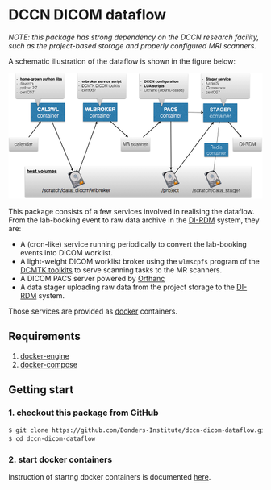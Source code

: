 # DCCN DICOM dataflow

_NOTE: this package has strong dependency on the DCCN research facility, such as the project-based storage and properly configured MRI scanners._

A schematic illustration of the dataflow is shown in the figure below:

![](dicom_dataflow_docker_containers.png)

This package consists of a few services involved in realising the dataflow.  From the lab-booking event to raw data archive in the [DI-RDM](http://data.donders.ru.nl) system, they are:

- A (cron-like) service running periodically to convert the lab-booking events into DICOM worklist.
- A light-weight DICOM worklist broker using the `wlmscpfs` program of the [DCMTK toolkits](http://dicom.offis.de) to serve scanning tasks to the MR scanners.
- A DICOM PACS server powered by [Orthanc](http://www.orthanc-server.com/)
- A data stager uploading raw data from the project storage to the [DI-RDM](https://data.donders.ru.nl) system.

Those services are provided as [docker](http://docker.com) containers. 

## Requirements 

1. [docker-engine](https://www.docker.com/products/docker-engine)
1. [docker-compose](https://docs.docker.com/compose/)

## Getting start

### 1. checkout this package from GitHub
 
```bash
$ git clone https://github.com/Donders-Institute/dccn-dicom-dataflow.git
$ cd dccn-dicom-dataflow
```

### 2. start docker containers

Instruction of startng docker containers is documented [here](docker/README.md).
